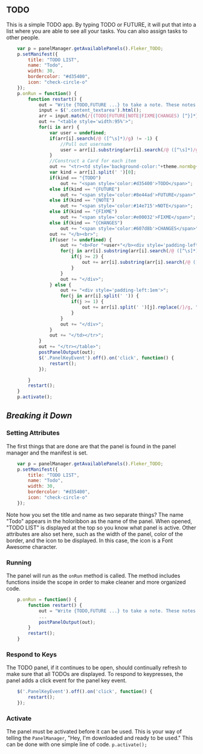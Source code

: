 ## TODO
This is a simple TODO app. By typing TODO or FUTURE, it will put that into a list where you are able to see all your tasks. You can also assign tasks to other people.

```Javascript
    var p = panelManager.getAvailablePanels().Fleker_TODO;
    p.setManifest({
        title: "TODO LIST",
        name: "Todo",
        width: 30,
        bordercolor: "#d35400",
        icon: "check-circle-o"
    });
    p.onRun = function() {
        function restart() {
            out = "Write {TODO,FUTURE ...} to take a note. These notes will be collected here. You can also @ someone to designate a role.<br><br>";
            input = $('.content_textarea').html();
            arr = input.match(/{(TODO|FUTURE|NOTE|FIXME|CHANGES) [^}]*}/g);
            out += "<table style='width:95%'>";
            for(i in arr) {
                var user = undefined;
                if(arr[i].search(/@ ([^\s]*)/g) != -1) {
                    //Pull out username
                    user = arr[i].substring(arr[i].search(/@ ([^\s]*)/g)).split(' ')[1];
                }
                //Construct a Card for each item
                out += "<tr><td style='background-color:"+theme.normbg+";padding-bottom: 15px;padding-left: 15px;padding-top: 6px;'><b>";
                var kind = arr[i].split(' ')[0];
                if(kind == "{TODO")
                    out += "<span style='color:#d35400'>TODO</span>";
                else if(kind == "{FUTURE")
                    out += "<span style='color:#8e44ad'>FUTURE</span>";
                else if(kind == "{NOTE")
                    out += "<span style='color:#14e715'>NOTE</span>";
                else if(kind == "{FIXME")
                    out += "<span style='color:#e00032'>FIXME</span>";
                else if(kind == "{CHANGES")
                    out += "<span style='color:#607d8b'>CHANGES</span>";
                out += "</b><br>";
                if(user != undefined) {
                    out += "<b>For "+user+"</b><div style='padding-left:1em'>";
                    for(j in arr[i].substring(arr[i].search(/@ ([^\s]*)/g)).split(' ')) {
                        if(j >= 2) {
                            out += arr[i].substring(arr[i].search(/@ ([^\s]*)/g)).split(' ')[j].replace(/}/g, "")+" ";
                        }
                    }
                    out += "</div>";
                } else {
                    out += "<div style='padding-left:1em'>";
                    for(j in arr[i].split(' ')) {
                        if(j >= 1) {
                            out += arr[i].split(' ')[j].replace(/}/g, "")+" ";
                        }
                    }
                    out += "</div>";
                }
                out += "</td></tr>";
            }
            out += "</tr></table>";
            postPanelOutput(out);
            $('.PanelKeyEvent').off().on('click', function() {
                restart();
            });

        }   
        restart();
    }
    p.activate();
```

## *Breaking it Down*

### Setting Attributes
The first things that are done are that the panel is found in the panel manager and the manifest is set.
```Javascript
    var p = panelManager.getAvailablePanels().Fleker_TODO;
    p.setManifest({
        title: "TODO LIST",
        name: "Todo",
        width: 30,
        bordercolor: "#d35400",
        icon: "check-circle-o"
    });
```

Note how you set the title and name as two separate things? The name "Todo" appears in the holoribbon as the name of the panel. When opened, "TODO LIST" is displayed at the top so you know what panel is active. Other attributes are also set here, such as the width of the panel, color of the border, and the icon to be displayed. In this case, the icon is a Font Awesome character. 

### Running
The panel will run as the `onRun` method is called. The method includes functions inside the scope in order to make cleaner and more organized code.
```Javascript
    p.onRun = function() {
        function restart() {
            out = "Write {TODO,FUTURE ...} to take a note. These notes will be collected here. You can also @ someone to designate a role.<br><br>";
            ...
            postPanelOutput(out);
        }
        restart();
    }
```

### Respond to Keys
The TODO panel, if it continues to be open, should continually refresh to make sure that all TODOs are displayed. To respond to keypresses, the panel adds a click event for the panel key event.

```Javascript
    $('.PanelKeyEvent').off().on('click', function() {
        restart();
    });
```

### Activate
The panel must be activated before it can be used. This is your way of telling the `PanelManager`, "Hey, I'm downloaded and ready to be used." This can be done with one simple line of code.
`p.activate();`